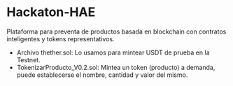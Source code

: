 # Hackaton-HAE
Plataforma para preventa de productos basada en blockchain con contratos inteligentes y tokens representativos.

- Archivo thether.sol: Lo usamos para mintear USDT de prueba en la Testnet.
- TokenizarProducto_V0.2.sol: Mintea un token (producto) a demanda, puede establecerse el nombre, cantidad y valor del mismo.

